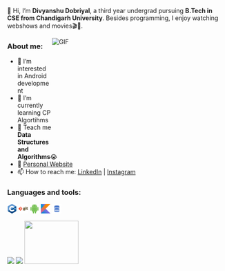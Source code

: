 👋 Hi, I’m **Divyanshu Dobriyal**, a third year undergrad pursuing **B.Tech in CSE from Chandigarh University**. Besides programming, I enjoy watching webshows and movies🎬🍿.


<img  width ="400" height="250" align="right" alt="GIF" src="https://miro.medium.com/max/1600/1*hwR_VDaY0wA5J4aPL6j9Zw.gif" />

### ****About me:****

- 👀 I’m interested in Android development                                                                   
- 💞️ I’m currently learning CP Algortihms
- 🥺 Teach me **Data Structures and Algorithms**😭
- 🧠 [Personal Website](https://divyanshudob.github.io/My-Portfolio/)
- 📫 How to reach me: [LinkedIn](https://www.linkedin.com/in/divyanshu-dobriyal-97119b1b4/) | [Instagram](https://www.instagram.com/div.yan.shu/?hl=en/) 

### **Languages and tools:**

<code><img height="22" src="https://raw.githubusercontent.com/github/explore/80688e429a7d4ef2fca1e82350fe8e3517d3494d/topics/cpp/cpp.png"></code>
<code><img height="22" src="https://raw.githubusercontent.com/github/explore/80688e429a7d4ef2fca1e82350fe8e3517d3494d/topics/git/git.png"></code>
<code><img height="22" src="https://raw.githubusercontent.com/github/explore/80688e429a7d4ef2fca1e82350fe8e3517d3494d/topics/android/android.png"></code>
<code><img height="22" src="https://raw.githubusercontent.com/github/explore/80688e429a7d4ef2fca1e82350fe8e3517d3494d/topics/kotlin/kotlin.png"></code>
<code><img height="22" src="https://raw.githubusercontent.com/github/explore/80688e429a7d4ef2fca1e82350fe8e3517d3494d/topics/sql/sql.png"></code>




<code><img src="https://media.giphy.com/media/UWt0rhp21JgLwoeFQP/giphy.gif" width="100"></code>
<code><img src="https://i.giphy.com/media/KzJkzjggfGN5Py6nkT/200.webp" width="100"></code>
<code><img src="https://cdn.dribbble.com/users/148585/screenshots/1914271/untitled-2v2.gif" width="125" height="100"></code>




<!---
divyanshudob/divyanshudob is a ✨ special ✨ repository because its `README.md` (this file) appears on your GitHub profile.
You can click the Preview link to take a look at your changes.
--->
